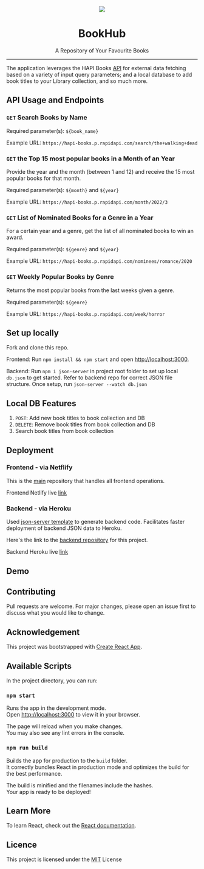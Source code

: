 <p align="center"><img src="https://img.icons8.com/plasticine/344/apple-books.png" /></p>

<h1 align="center">BookHub</h1>

<p align="center"> A Repository of Your Favourite Books </p>

<hr/>

The application leverages the HAPI Books <a href="https://rapidapi.com/roftcomp-laGmBwlWLm/api/hapi-books/">API</a> for external data fetching based on a variety of input query parameters; and a local database to add book titles to your Library collection, and so much more.

## API Usage and Endpoints

### `GET` Search Books by Name
Required parameter(s): `${book_name}`

Example URL: `https://hapi-books.p.rapidapi.com/search/the+walking+dead`


### `GET` the Top 15 most popular books in a Month of an Year
Provide the year and the month (between 1 and 12) and receive the 15 most popular books for that month.

Required parameter(s): `${month}` and `${year}`

Example URL: `https://hapi-books.p.rapidapi.com/month/2022/3`


### `GET` List of Nominated Books for a Genre in a Year
For a certain year and a genre, get the list of all nominated books to win an award.

Required parameter(s): `${genre}` and `${year}`

Example URL: `https://hapi-books.p.rapidapi.com/nominees/romance/2020`


### `GET` Weekly Popular Books by Genre
Returns the most popular books from the last weeks given a genre.

Required parameter(s): `${genre}` 

Example URL: `https://hapi-books.p.rapidapi.com/week/horror`

## Set up locally
Fork and clone this repo.

Frontend: Run `npm install && npm start` and open [http://localhost:3000](http://localhost:3000).

Backend: Run `npm i json-server` in project root folder to set up local `db.json` to get started. Refer to backend repo for correct JSON file structure. Once setup, run `json-server --watch db.json` 

## Local DB Features
 
1. `POST`: Add new book titles to book collection and DB</li>
2. `DELETE`: Remove book titles from book collection and DB</li>
3. Search book titles from book collection</li>
 
## Deployment
### Frontend - via Netflify
This is the [main](https://github.com/citixenken/BookHub) repository that handles all frontend operations.

Frontend Netlify live [link](https://bookhub-app.netlify.app/)

### Backend - via Heroku
Used [json-server template](https://github.com/learn-co-curriculum/json-server-template) to generate backend code. Facilitates faster deployment of backend JSON data to Heroku.

Here's the link to the [backend repository](https://github.com/citixenken/json-server-bookhub-backend) for this project.

Backend Heroku live [link](https://bookhub-app.herokuapp.com/)

## Demo

## Contributing

Pull requests are welcome. For major changes, please open an issue first to discuss what you would like to change.

## Acknowledgement

This project was bootstrapped with [Create React App](https://github.com/facebook/create-react-app).

## Available Scripts

In the project directory, you can run:

### `npm start`

Runs the app in the development mode.\
Open [http://localhost:3000](http://localhost:3000) to view it in your browser.

The page will reload when you make changes.\
You may also see any lint errors in the console.

### `npm run build`

Builds the app for production to the `build` folder.\
It correctly bundles React in production mode and optimizes the build for the best performance.

The build is minified and the filenames include the hashes.\
Your app is ready to be deployed!

## Learn More

To learn React, check out the [React documentation](https://reactjs.org/).

## Licence
This project is licensed under the <a href="https://choosealicense.com/licenses/mit/">MIT</a> License



